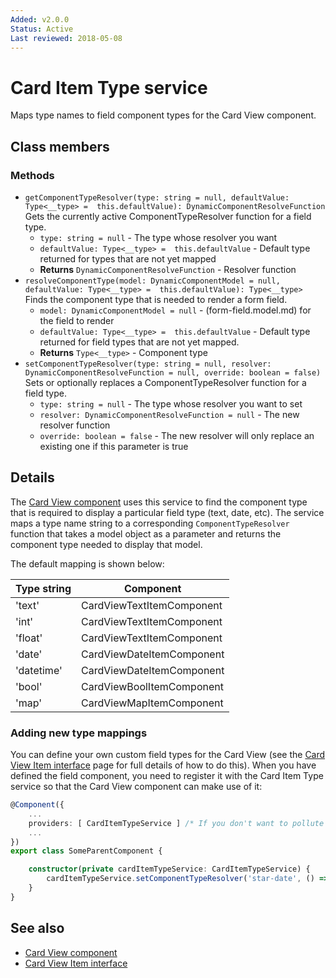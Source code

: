```yaml
---
Added: v2.0.0
Status: Active
Last reviewed: 2018-05-08
---
```


# Card Item Type service

Maps type names to field component types for the Card View component.

## Class members

### Methods

-   `getComponentTypeResolver(type: string = null, defaultValue: Type<__type> =  this.defaultValue): DynamicComponentResolveFunction`<br/>
    Gets the currently active ComponentTypeResolver function for a field type.
    -   `type: string = null` -  The type whose resolver you want
    -   `defaultValue: Type<__type> =  this.defaultValue` -  Default type returned for types that are not yet mapped
    -   **Returns** `DynamicComponentResolveFunction` - Resolver function
-   `resolveComponentType(model: DynamicComponentModel = null, defaultValue: Type<__type> =  this.defaultValue): Type<__type>`<br/>
    Finds the component type that is needed to render a form field.
    -   `model: DynamicComponentModel = null` -  (form-field.model.md) for the field to render
    -   `defaultValue: Type<__type> =  this.defaultValue` -  Default type returned for field types that are not yet mapped.
    -   **Returns** `Type<__type>` - Component type
-   `setComponentTypeResolver(type: string = null, resolver: DynamicComponentResolveFunction = null, override: boolean = false)`<br/>
    Sets or optionally replaces a ComponentTypeResolver function for a field type.
    -   `type: string = null` -  The type whose resolver you want to set
    -   `resolver: DynamicComponentResolveFunction = null` -  The new resolver function
    -   `override: boolean = false` -  The new resolver will only replace an existing one if this parameter is true

## Details

The [Card View component](card-view.component.md) uses this service to find the component
type that is required to display a particular field type (text, date, etc). The service
maps a type name string to a corresponding `ComponentTypeResolver` function that takes a
model object as a parameter and returns the component type needed to display that model.

The default mapping is shown below:

| Type string | Component |
| ----------- | --------- |
| 'text' | CardViewTextItemComponent |
| 'int' | CardViewTextItemComponent |
| 'float' | CardViewTextItemComponent |
| 'date' | CardViewDateItemComponent |
| 'datetime' | CardViewDateItemComponent |
| 'bool' | CardViewBoolItemComponent |
| 'map' | CardViewMapItemComponent |

### Adding new type mappings

You can define your own custom field types for the Card View (see the
[Card View Item interface](card-view-item.interface.md) page for full details of how to do this).
When you have defined the field component, you need to register it with the Card Item Type service
so that the Card View component can make use of it:

```ts
@Component({
    ...
    providers: [ CardItemTypeService ] /* If you don't want to pollute the main instance of the CardItemTypeService service */
    ...
})
export class SomeParentComponent {

    constructor(private cardItemTypeService: CardItemTypeService) {
        cardItemTypeService.setComponentTypeResolver('star-date', () => CardViewStarDateItemComponent);
    }
}
```

## See also

-   [Card View component](card-view.component.md)
-   [Card View Item interface](card-view-item.interface.md)
